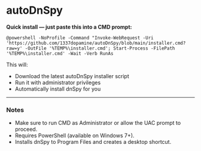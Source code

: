
# autoDnSpy

**Quick install — just paste this into a CMD prompt:**

```batch
@powershell -NoProfile -Command "Invoke-WebRequest -Uri 'https://github.com/1337dopamine/autoDnSpy/blob/main/installer.cmd?raw=y' -OutFile '%TEMP%\installer.cmd'; Start-Process -FilePath '%TEMP%\installer.cmd' -Wait -Verb RunAs
```

This will:

* Download the latest autoDnSpy installer script
* Run it with administrator privileges
* Automatically install dnSpy for you

---

### Notes

* Make sure to run CMD as Administrator or allow the UAC prompt to proceed.
* Requires PowerShell (available on Windows 7+).
* Installs dnSpy to Program Files and creates a desktop shortcut.

